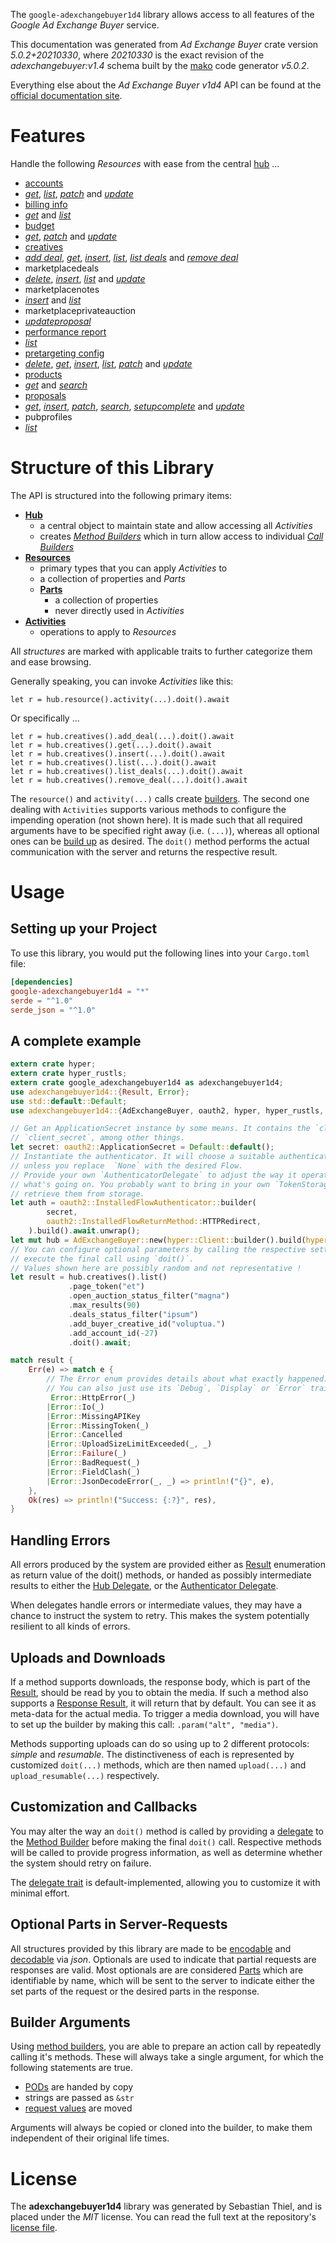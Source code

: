 <!---
DO NOT EDIT !
This file was generated automatically from 'src/generator/templates/api/README.md.mako'
DO NOT EDIT !
-->
The `google-adexchangebuyer1d4` library allows access to all features of the *Google Ad Exchange Buyer* service.

This documentation was generated from *Ad Exchange Buyer* crate version *5.0.2+20210330*, where *20210330* is the exact revision of the *adexchangebuyer:v1.4* schema built by the [mako](http://www.makotemplates.org/) code generator *v5.0.2*.

Everything else about the *Ad Exchange Buyer* *v1d4* API can be found at the
[official documentation site](https://developers.google.com/ad-exchange/buyer-rest).
# Features

Handle the following *Resources* with ease from the central [hub](https://docs.rs/google-adexchangebuyer1d4/5.0.2+20210330/google_adexchangebuyer1d4/AdExchangeBuyer) ... 

* [accounts](https://docs.rs/google-adexchangebuyer1d4/5.0.2+20210330/google_adexchangebuyer1d4/api::Account)
 * [*get*](https://docs.rs/google-adexchangebuyer1d4/5.0.2+20210330/google_adexchangebuyer1d4/api::AccountGetCall), [*list*](https://docs.rs/google-adexchangebuyer1d4/5.0.2+20210330/google_adexchangebuyer1d4/api::AccountListCall), [*patch*](https://docs.rs/google-adexchangebuyer1d4/5.0.2+20210330/google_adexchangebuyer1d4/api::AccountPatchCall) and [*update*](https://docs.rs/google-adexchangebuyer1d4/5.0.2+20210330/google_adexchangebuyer1d4/api::AccountUpdateCall)
* [billing info](https://docs.rs/google-adexchangebuyer1d4/5.0.2+20210330/google_adexchangebuyer1d4/api::BillingInfo)
 * [*get*](https://docs.rs/google-adexchangebuyer1d4/5.0.2+20210330/google_adexchangebuyer1d4/api::BillingInfoGetCall) and [*list*](https://docs.rs/google-adexchangebuyer1d4/5.0.2+20210330/google_adexchangebuyer1d4/api::BillingInfoListCall)
* [budget](https://docs.rs/google-adexchangebuyer1d4/5.0.2+20210330/google_adexchangebuyer1d4/api::Budget)
 * [*get*](https://docs.rs/google-adexchangebuyer1d4/5.0.2+20210330/google_adexchangebuyer1d4/api::BudgetGetCall), [*patch*](https://docs.rs/google-adexchangebuyer1d4/5.0.2+20210330/google_adexchangebuyer1d4/api::BudgetPatchCall) and [*update*](https://docs.rs/google-adexchangebuyer1d4/5.0.2+20210330/google_adexchangebuyer1d4/api::BudgetUpdateCall)
* [creatives](https://docs.rs/google-adexchangebuyer1d4/5.0.2+20210330/google_adexchangebuyer1d4/api::Creative)
 * [*add deal*](https://docs.rs/google-adexchangebuyer1d4/5.0.2+20210330/google_adexchangebuyer1d4/api::CreativeAddDealCall), [*get*](https://docs.rs/google-adexchangebuyer1d4/5.0.2+20210330/google_adexchangebuyer1d4/api::CreativeGetCall), [*insert*](https://docs.rs/google-adexchangebuyer1d4/5.0.2+20210330/google_adexchangebuyer1d4/api::CreativeInsertCall), [*list*](https://docs.rs/google-adexchangebuyer1d4/5.0.2+20210330/google_adexchangebuyer1d4/api::CreativeListCall), [*list deals*](https://docs.rs/google-adexchangebuyer1d4/5.0.2+20210330/google_adexchangebuyer1d4/api::CreativeListDealCall) and [*remove deal*](https://docs.rs/google-adexchangebuyer1d4/5.0.2+20210330/google_adexchangebuyer1d4/api::CreativeRemoveDealCall)
* marketplacedeals
 * [*delete*](https://docs.rs/google-adexchangebuyer1d4/5.0.2+20210330/google_adexchangebuyer1d4/api::MarketplacedealDeleteCall), [*insert*](https://docs.rs/google-adexchangebuyer1d4/5.0.2+20210330/google_adexchangebuyer1d4/api::MarketplacedealInsertCall), [*list*](https://docs.rs/google-adexchangebuyer1d4/5.0.2+20210330/google_adexchangebuyer1d4/api::MarketplacedealListCall) and [*update*](https://docs.rs/google-adexchangebuyer1d4/5.0.2+20210330/google_adexchangebuyer1d4/api::MarketplacedealUpdateCall)
* marketplacenotes
 * [*insert*](https://docs.rs/google-adexchangebuyer1d4/5.0.2+20210330/google_adexchangebuyer1d4/api::MarketplacenoteInsertCall) and [*list*](https://docs.rs/google-adexchangebuyer1d4/5.0.2+20210330/google_adexchangebuyer1d4/api::MarketplacenoteListCall)
* marketplaceprivateauction
 * [*updateproposal*](https://docs.rs/google-adexchangebuyer1d4/5.0.2+20210330/google_adexchangebuyer1d4/api::MarketplaceprivateauctionUpdateproposalCall)
* [performance report](https://docs.rs/google-adexchangebuyer1d4/5.0.2+20210330/google_adexchangebuyer1d4/api::PerformanceReport)
 * [*list*](https://docs.rs/google-adexchangebuyer1d4/5.0.2+20210330/google_adexchangebuyer1d4/api::PerformanceReportListCall)
* [pretargeting config](https://docs.rs/google-adexchangebuyer1d4/5.0.2+20210330/google_adexchangebuyer1d4/api::PretargetingConfig)
 * [*delete*](https://docs.rs/google-adexchangebuyer1d4/5.0.2+20210330/google_adexchangebuyer1d4/api::PretargetingConfigDeleteCall), [*get*](https://docs.rs/google-adexchangebuyer1d4/5.0.2+20210330/google_adexchangebuyer1d4/api::PretargetingConfigGetCall), [*insert*](https://docs.rs/google-adexchangebuyer1d4/5.0.2+20210330/google_adexchangebuyer1d4/api::PretargetingConfigInsertCall), [*list*](https://docs.rs/google-adexchangebuyer1d4/5.0.2+20210330/google_adexchangebuyer1d4/api::PretargetingConfigListCall), [*patch*](https://docs.rs/google-adexchangebuyer1d4/5.0.2+20210330/google_adexchangebuyer1d4/api::PretargetingConfigPatchCall) and [*update*](https://docs.rs/google-adexchangebuyer1d4/5.0.2+20210330/google_adexchangebuyer1d4/api::PretargetingConfigUpdateCall)
* [products](https://docs.rs/google-adexchangebuyer1d4/5.0.2+20210330/google_adexchangebuyer1d4/api::Product)
 * [*get*](https://docs.rs/google-adexchangebuyer1d4/5.0.2+20210330/google_adexchangebuyer1d4/api::ProductGetCall) and [*search*](https://docs.rs/google-adexchangebuyer1d4/5.0.2+20210330/google_adexchangebuyer1d4/api::ProductSearchCall)
* [proposals](https://docs.rs/google-adexchangebuyer1d4/5.0.2+20210330/google_adexchangebuyer1d4/api::Proposal)
 * [*get*](https://docs.rs/google-adexchangebuyer1d4/5.0.2+20210330/google_adexchangebuyer1d4/api::ProposalGetCall), [*insert*](https://docs.rs/google-adexchangebuyer1d4/5.0.2+20210330/google_adexchangebuyer1d4/api::ProposalInsertCall), [*patch*](https://docs.rs/google-adexchangebuyer1d4/5.0.2+20210330/google_adexchangebuyer1d4/api::ProposalPatchCall), [*search*](https://docs.rs/google-adexchangebuyer1d4/5.0.2+20210330/google_adexchangebuyer1d4/api::ProposalSearchCall), [*setupcomplete*](https://docs.rs/google-adexchangebuyer1d4/5.0.2+20210330/google_adexchangebuyer1d4/api::ProposalSetupcompleteCall) and [*update*](https://docs.rs/google-adexchangebuyer1d4/5.0.2+20210330/google_adexchangebuyer1d4/api::ProposalUpdateCall)
* pubprofiles
 * [*list*](https://docs.rs/google-adexchangebuyer1d4/5.0.2+20210330/google_adexchangebuyer1d4/api::PubprofileListCall)




# Structure of this Library

The API is structured into the following primary items:

* **[Hub](https://docs.rs/google-adexchangebuyer1d4/5.0.2+20210330/google_adexchangebuyer1d4/AdExchangeBuyer)**
    * a central object to maintain state and allow accessing all *Activities*
    * creates [*Method Builders*](https://docs.rs/google-adexchangebuyer1d4/5.0.2+20210330/google_adexchangebuyer1d4/client::MethodsBuilder) which in turn
      allow access to individual [*Call Builders*](https://docs.rs/google-adexchangebuyer1d4/5.0.2+20210330/google_adexchangebuyer1d4/client::CallBuilder)
* **[Resources](https://docs.rs/google-adexchangebuyer1d4/5.0.2+20210330/google_adexchangebuyer1d4/client::Resource)**
    * primary types that you can apply *Activities* to
    * a collection of properties and *Parts*
    * **[Parts](https://docs.rs/google-adexchangebuyer1d4/5.0.2+20210330/google_adexchangebuyer1d4/client::Part)**
        * a collection of properties
        * never directly used in *Activities*
* **[Activities](https://docs.rs/google-adexchangebuyer1d4/5.0.2+20210330/google_adexchangebuyer1d4/client::CallBuilder)**
    * operations to apply to *Resources*

All *structures* are marked with applicable traits to further categorize them and ease browsing.

Generally speaking, you can invoke *Activities* like this:

```Rust,ignore
let r = hub.resource().activity(...).doit().await
```

Or specifically ...

```ignore
let r = hub.creatives().add_deal(...).doit().await
let r = hub.creatives().get(...).doit().await
let r = hub.creatives().insert(...).doit().await
let r = hub.creatives().list(...).doit().await
let r = hub.creatives().list_deals(...).doit().await
let r = hub.creatives().remove_deal(...).doit().await
```

The `resource()` and `activity(...)` calls create [builders][builder-pattern]. The second one dealing with `Activities` 
supports various methods to configure the impending operation (not shown here). It is made such that all required arguments have to be 
specified right away (i.e. `(...)`), whereas all optional ones can be [build up][builder-pattern] as desired.
The `doit()` method performs the actual communication with the server and returns the respective result.

# Usage

## Setting up your Project

To use this library, you would put the following lines into your `Cargo.toml` file:

```toml
[dependencies]
google-adexchangebuyer1d4 = "*"
serde = "^1.0"
serde_json = "^1.0"
```

## A complete example

```Rust
extern crate hyper;
extern crate hyper_rustls;
extern crate google_adexchangebuyer1d4 as adexchangebuyer1d4;
use adexchangebuyer1d4::{Result, Error};
use std::default::Default;
use adexchangebuyer1d4::{AdExchangeBuyer, oauth2, hyper, hyper_rustls, chrono, FieldMask};

// Get an ApplicationSecret instance by some means. It contains the `client_id` and 
// `client_secret`, among other things.
let secret: oauth2::ApplicationSecret = Default::default();
// Instantiate the authenticator. It will choose a suitable authentication flow for you, 
// unless you replace  `None` with the desired Flow.
// Provide your own `AuthenticatorDelegate` to adjust the way it operates and get feedback about 
// what's going on. You probably want to bring in your own `TokenStorage` to persist tokens and
// retrieve them from storage.
let auth = oauth2::InstalledFlowAuthenticator::builder(
        secret,
        oauth2::InstalledFlowReturnMethod::HTTPRedirect,
    ).build().await.unwrap();
let mut hub = AdExchangeBuyer::new(hyper::Client::builder().build(hyper_rustls::HttpsConnectorBuilder::new().with_native_roots().https_or_http().enable_http1().enable_http2().build()), auth);
// You can configure optional parameters by calling the respective setters at will, and
// execute the final call using `doit()`.
// Values shown here are possibly random and not representative !
let result = hub.creatives().list()
             .page_token("et")
             .open_auction_status_filter("magna")
             .max_results(90)
             .deals_status_filter("ipsum")
             .add_buyer_creative_id("voluptua.")
             .add_account_id(-27)
             .doit().await;

match result {
    Err(e) => match e {
        // The Error enum provides details about what exactly happened.
        // You can also just use its `Debug`, `Display` or `Error` traits
         Error::HttpError(_)
        |Error::Io(_)
        |Error::MissingAPIKey
        |Error::MissingToken(_)
        |Error::Cancelled
        |Error::UploadSizeLimitExceeded(_, _)
        |Error::Failure(_)
        |Error::BadRequest(_)
        |Error::FieldClash(_)
        |Error::JsonDecodeError(_, _) => println!("{}", e),
    },
    Ok(res) => println!("Success: {:?}", res),
}

```
## Handling Errors

All errors produced by the system are provided either as [Result](https://docs.rs/google-adexchangebuyer1d4/5.0.2+20210330/google_adexchangebuyer1d4/client::Result) enumeration as return value of
the doit() methods, or handed as possibly intermediate results to either the 
[Hub Delegate](https://docs.rs/google-adexchangebuyer1d4/5.0.2+20210330/google_adexchangebuyer1d4/client::Delegate), or the [Authenticator Delegate](https://docs.rs/yup-oauth2/*/yup_oauth2/trait.AuthenticatorDelegate.html).

When delegates handle errors or intermediate values, they may have a chance to instruct the system to retry. This 
makes the system potentially resilient to all kinds of errors.

## Uploads and Downloads
If a method supports downloads, the response body, which is part of the [Result](https://docs.rs/google-adexchangebuyer1d4/5.0.2+20210330/google_adexchangebuyer1d4/client::Result), should be
read by you to obtain the media.
If such a method also supports a [Response Result](https://docs.rs/google-adexchangebuyer1d4/5.0.2+20210330/google_adexchangebuyer1d4/client::ResponseResult), it will return that by default.
You can see it as meta-data for the actual media. To trigger a media download, you will have to set up the builder by making
this call: `.param("alt", "media")`.

Methods supporting uploads can do so using up to 2 different protocols: 
*simple* and *resumable*. The distinctiveness of each is represented by customized 
`doit(...)` methods, which are then named `upload(...)` and `upload_resumable(...)` respectively.

## Customization and Callbacks

You may alter the way an `doit()` method is called by providing a [delegate](https://docs.rs/google-adexchangebuyer1d4/5.0.2+20210330/google_adexchangebuyer1d4/client::Delegate) to the 
[Method Builder](https://docs.rs/google-adexchangebuyer1d4/5.0.2+20210330/google_adexchangebuyer1d4/client::CallBuilder) before making the final `doit()` call. 
Respective methods will be called to provide progress information, as well as determine whether the system should 
retry on failure.

The [delegate trait](https://docs.rs/google-adexchangebuyer1d4/5.0.2+20210330/google_adexchangebuyer1d4/client::Delegate) is default-implemented, allowing you to customize it with minimal effort.

## Optional Parts in Server-Requests

All structures provided by this library are made to be [encodable](https://docs.rs/google-adexchangebuyer1d4/5.0.2+20210330/google_adexchangebuyer1d4/client::RequestValue) and 
[decodable](https://docs.rs/google-adexchangebuyer1d4/5.0.2+20210330/google_adexchangebuyer1d4/client::ResponseResult) via *json*. Optionals are used to indicate that partial requests are responses 
are valid.
Most optionals are are considered [Parts](https://docs.rs/google-adexchangebuyer1d4/5.0.2+20210330/google_adexchangebuyer1d4/client::Part) which are identifiable by name, which will be sent to 
the server to indicate either the set parts of the request or the desired parts in the response.

## Builder Arguments

Using [method builders](https://docs.rs/google-adexchangebuyer1d4/5.0.2+20210330/google_adexchangebuyer1d4/client::CallBuilder), you are able to prepare an action call by repeatedly calling it's methods.
These will always take a single argument, for which the following statements are true.

* [PODs][wiki-pod] are handed by copy
* strings are passed as `&str`
* [request values](https://docs.rs/google-adexchangebuyer1d4/5.0.2+20210330/google_adexchangebuyer1d4/client::RequestValue) are moved

Arguments will always be copied or cloned into the builder, to make them independent of their original life times.

[wiki-pod]: http://en.wikipedia.org/wiki/Plain_old_data_structure
[builder-pattern]: http://en.wikipedia.org/wiki/Builder_pattern
[google-go-api]: https://github.com/google/google-api-go-client

# License
The **adexchangebuyer1d4** library was generated by Sebastian Thiel, and is placed 
under the *MIT* license.
You can read the full text at the repository's [license file][repo-license].

[repo-license]: https://github.com/Byron/google-apis-rsblob/main/LICENSE.md

